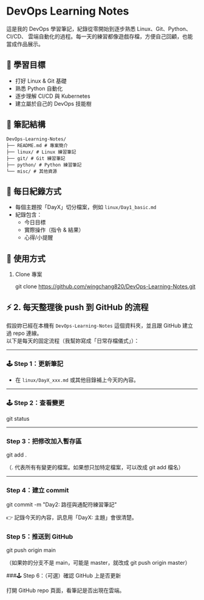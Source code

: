# DevOps Learning Notes

這是我的 DevOps 學習筆記，紀錄從零開始到逐步熟悉 Linux、Git、Python、CI/CD、
雲端自動化的過程。每一天的練習都像遊戲存檔，方便自己回顧，也能當成作品展示。

## 🎯 學習目標
- 打好 Linux & Git 基礎
- 熟悉 Python 自動化
- 逐步理解 CI/CD 與 Kubernetes
- 建立屬於自己的 DevOps 技能樹

## 📂 筆記結構

	DevOps-Learning-Notes/
	├── README.md # 專案簡介
	├── linux/ # Linux 練習筆記
	├── git/ # Git 練習筆記
	├── python/ # Python 練習筆記
	└── misc/ # 其他資源


## 📅 每日紀錄方式
- 每個主題按「DayX」切分檔案，例如 `linux/Day1_basic.md`  
- 紀錄包含：
  - 今日目標
  - 實際操作（指令 & 結果）
  - 心得/小提醒

## 🚀 使用方式
1. Clone 專案

   git clone https://github.com/wingchang820/DevOps-Learning-Notes.git

## ⚡ 2. 每天整理後 push 到 GitHub 的流程

假設妳已經在本機有 `DevOps-Learning-Notes` 這個資料夾，並且跟 GitHub 建立過 repo 連線。  
以下是每天的固定流程（我幫妳寫成「日常存檔儀式」）：  

---

### 🕹️ Step 1：更新筆記

- 在 `linux/DayX_xxx.md` 或其他目錄補上今天的內容。

---

### 🕹️ Step 2：查看變更

git status

---
###   Step 3：把修改加入暫存區

git add .

（. 代表所有有變更的檔案。如果想只加特定檔案，可以改成 git add 檔名）

---
###   Step 4：建立 commit

git commit -m "Day2: 路徑與通配符練習筆記"

👉 記錄今天的內容，訊息用「DayX: 主題」會很清楚。

###  Step 5：推送到 GitHub

git push origin main


（如果妳的分支不是 main，可能是 master，就改成 git push origin master）

###🕹️ Step 6：（可選）確認 GitHub 上是否更新

打開 GitHub repo 頁面，看筆記是否出現在雲端。

